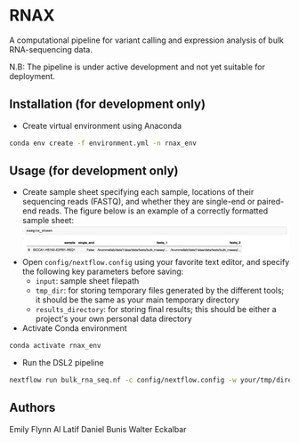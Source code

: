 # RNAX
A computational pipeline for variant calling and expression analysis of bulk RNA-sequencing data.

N.B: The pipeline is under active development and not yet suitable for deployment.

## Installation (for development only)
* Create virtual environment using Anaconda
```bash
conda env create -f environment.yml -n rnax_env
```

## Usage (for development only)
* Create sample sheet specifying each sample, locations of their sequencing reads (FASTQ), and whether they are single-end or paired-end reads. The figure below is an example of a correctly formatted sample sheet:
![sample_sheet](docs/figs/sample_sheet_example.png)
* Open `config/nextflow.config` using your favorite text editor, and specify the following key parameters before saving:
    * `input`: sample sheet filepath
    * `tmp_dir`: for storing temporary files generated by the different tools; it should be the same as your main temporary directory
    * `results_directory`: for storing final results; this should be either a project's your own personal data directory
* Activate Conda environment
```bash
conda activate rnax_env
```
* Run the DSL2 pipeline
```bash
nextflow run bulk_rna_seq.nf -c config/nextflow.config -w your/tmp/directory
```

## Authors
Emily Flynn
Al Latif
Daniel Bunis
Walter Eckalbar